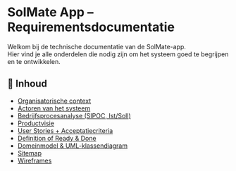 # SolMate App – Requirementsdocumentatie

Welkom bij de technische documentatie van de SolMate-app.  
Hier vind je alle onderdelen die nodig zijn om het systeem goed te begrijpen en te ontwikkelen.

## 📂 Inhoud

- [Organisatorische context](01-organisatorische-context.md)
- [Actoren van het systeem](02-actoren.md)
- [Bedrijfsprocesanalyse (SIPOC, Ist/Soll)](03-bedrijfsprocesanalyse.md)
- [Productvisie](04-productvisie.md)
- [User Stories + Acceptatiecriteria](05-user-stories.md)
- [Definition of Ready & Done](06-dor-dod.md)
- [Domeinmodel & UML-klassendiagram](07-domeinmodel.md)
- [Sitemap](08-sitemap.md)
- [Wireframes](09-wireframes.md)
